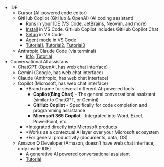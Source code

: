 - IDE
  - Cursor (AI-powered code editor)
  - GitHub Copilot (GitHub & OpenAI) (AI coding assistant)
    - Runs in your IDE (VS Code, JetBrains, Neovim, and more)
    - [Install](https://www.youtube.com/watch?v=wxaxlIlN7BA) in VS Code. GitHub Copilot includes GitHub Copilot Chat
    - [Setup](https://code.visualstudio.com/docs/copilot/setup) in VS Code
    - [Agent mode](https://code.visualstudio.com/docs/copilot/chat/chat-agent-mode) in VS Code
    - [Tutorial1](https://www.youtube.com/watch?v=uXOHOpqhkng), [Tutorial2](https://www.youtube.com/watch?v=pUK7MRzoTDc), [Tutorial3](https://www.youtube.com/watch?v=9JGONx_X4ho)
  - Anthropic Claude Code (via terminal)
    - [Info](https://habr.com/ru/articles/909866/), [Tutorial](https://www.youtube.com/watch?v=SUysp3sJHbA&list=PL4cUxeGkcC9g4YJeBqChhFJwKQ9TRiivY)
- Conversational AI assistans
  - ChatGPT (OpenAI, has web chat interface)
  - Gemini (Google, has web chat interface)
  - Claude (Anthropic, has web chat interface)
  - Copilot (Microsoft, has web chat interface)
    - *Brand name for several different AI-powered tools
      - **Copilot(Bing Chat)** - The general conversational assistant (similar to ChatGPT, or Gemini)
      - **GitHub Copilot** - Specifically for code completion and programming assistance
      - **Microsoft 365 Copilot** - Integrated into Word, Excel, PowerPoint, etc.
    - *Integrated directly into Microsoft products
    - *Works as a contextual AI layer over your Microsoft ecosystem
    - *For general productivity (documents, data, OS)
  - Amazon Q Developer (Amazon, doesn't have web chat interface, only inside IDE)
    - A generative AI powered conversational assistant
    - [Tutorial](https://www.youtube.com/watch?v=cA8KrHFm4So)

